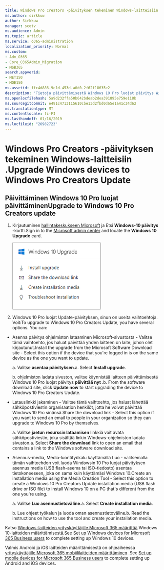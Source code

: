 ```yaml
---
title: Windows Pro Creators -päivityksen tekeminen Windows-laitteisiin .
ms.author: sirkkuw
author: Sirkkuw
manager: scotv
ms.audience: Admin
ms.topic: article
ms.service: o365-administration
localization_priority: Normal
ms.custom:
- Adm_O365
- Core_O365Admin_Migration
- MSB365
search.appverid:
- MET150
- MOE150
ms.assetid: ffc4d886-9e1d-453d-a0d0-2f62f18635e2
description: 'Tietoja päivittämisestä Windows 10 Pro luojat päivitys Windows-laitteet. '
ms.openlocfilehash: 5a9d232ffa50b642bdeab2dea391895e759e118b
ms.sourcegitcommit: e491c4713115610cbe13d2fbd0d65e1a41c34d62
ms.translationtype: MT
ms.contentlocale: fi-FI
ms.lasthandoff: 01/16/2019
ms.locfileid: "26982723"
---
```

# <a name="upgrade-windows-devices-to-windows-pro-creators-update"></a><span data-ttu-id="ba7a5-103">Windows Pro Creators -päivityksen tekeminen Windows-laitteisiin .</span><span class="sxs-lookup"><span data-stu-id="ba7a5-103">Upgrade Windows devices to Windows Pro Creators Update</span></span>

## <a name="upgrade-to-windows-10-pro-creators-update"></a><span data-ttu-id="ba7a5-104">Päivittäminen Windows 10 Pro luojat päivittäminen</span><span class="sxs-lookup"><span data-stu-id="ba7a5-104">Upgrade to Windows 10 Pro Creators update</span></span>

1. <span data-ttu-id="ba7a5-105">Kirjautuminen [hallintakeskukseen Microsoft](https://portal.office.com/adminportal/home) ja Etsi **Windows-10 päivitys** -kortti.</span><span class="sxs-lookup"><span data-stu-id="ba7a5-105">Sign in to the [Microsoft admin center](https://portal.office.com/adminportal/home) and locate the **Windows 10 Upgrade** card.</span></span> 
    
    ![Windows-10 päivitys kortin admin Centerissä.](media/066f47bf-7b88-4fea-8fd0-82798ea66716.png)
  
2. <span data-ttu-id="ba7a5-p101">Windows 10 Pro luojat Update-päivityksen, sinun on useita vaihtoehtoja. Voit:</span><span class="sxs-lookup"><span data-stu-id="ba7a5-p101">To upgrade to Windows 10 Pro Creators Update, you have several options. You can:</span></span>
    
- <span data-ttu-id="ba7a5-109">Asenna päivitys ohjelmiston lataaminen Microsoft-sivustosta - Valitse tämä vaihtoehto, jos haluat päivittää yhden laitteen on laite, johon olet kirjautunut.</span><span class="sxs-lookup"><span data-stu-id="ba7a5-109">Install the upgrade from the Microsoft Software Download site - Select this option if the device that you're logged in is on the same device as the one you want to update.</span></span>
    
  <span data-ttu-id="ba7a5-p102">a. Valitse **asentaa päivityksen**.</span><span class="sxs-lookup"><span data-stu-id="ba7a5-p102">a. Select **Install upgrade**.</span></span>
    
  <span data-ttu-id="ba7a5-p103">b. ohjelmiston ladata sivuston, valitse käynnistää laitteen päivittämisestä Windows 10 Pro luojat päivitys **päivittää nyt** .</span><span class="sxs-lookup"><span data-stu-id="ba7a5-p103">b. From the software download site, click **Update now** to start upgrading the device to Windows 10 Pro Creators Update.</span></span> 
    
- <span data-ttu-id="ba7a5-114">Latauslinkki jakaminen – Valitse tämä vaihtoehto, jos haluat lähettää sähköpostiviestin organisaation henkilöt, jotta he voivat päivittää Windows 10 Pro sinänsä.</span><span class="sxs-lookup"><span data-stu-id="ba7a5-114">Share the download link - Select this option if you want to send an email to people in your organization so they can upgrade to Windows 10 Pro by themselves.</span></span>
 
   <span data-ttu-id="ba7a5-p104">a. Valitse **jaetun resurssin lataamisen** linkkiä voit avata sähköpostiviestin, joka sisältää linkin Windows-ohjelmiston ladata sivuston.</span><span class="sxs-lookup"><span data-stu-id="ba7a5-p104">a. Select **Share the download** link to open an email that contains a link to the Windows software download site.</span></span> 
    
 - <span data-ttu-id="ba7a5-117">Asennus-media, Media-luontityökalu käyttämällä Luo - valitsemalla tämän vaihtoehdon voit luoda Windowsin 10 Pro luojat päivityksen asennus media (USB flash-asema tai ISO-tiedosto) asentaa tietokoneeseen, joka on sama kuin käyttämäsi Windows 10.</span><span class="sxs-lookup"><span data-stu-id="ba7a5-117">Create an installation media using the Media Creation Tool - Select this option to create a Windows 10 Pro Creators Update installation media (USB flash drive or ISO file) to install Windows 10 on a PC that's different from the one you're using.</span></span>
    
    <span data-ttu-id="ba7a5-p105">a. Valitse **Luo asennustietoväline**.</span><span class="sxs-lookup"><span data-stu-id="ba7a5-p105">a. Select **Create installation media**.</span></span>
    
    <span data-ttu-id="ba7a5-p106">b. Lue ohjeet työkalun ja luoda oman asennustietoväline.</span><span class="sxs-lookup"><span data-stu-id="ba7a5-p106">b. Read the instructions on how to use the tool and create your installation media.</span></span> 
    
<span data-ttu-id="ba7a5-122">Katso [Windows-laitteiden yrityskäyttäjille Microsoft 365 määrittää](set-up-windows-devices.md) Windows 10-laitteiden määrittämisestä.</span><span class="sxs-lookup"><span data-stu-id="ba7a5-122">See [Set up Windows devices for Microsoft 365 Business users](set-up-windows-devices.md) to complete setting up Windows 10 devices.</span></span> 
  
<span data-ttu-id="ba7a5-123">Valmis Android ja iOS laitteiden määrittämisestä on ohjeaiheessa [yrityskäyttäjille Microsoft 365 mobiililaitteiden määrittäminen](set-up-mobile-devices.md) .</span><span class="sxs-lookup"><span data-stu-id="ba7a5-123">See [Set up mobile devices for Microsoft 365 Business users](set-up-mobile-devices.md) to complete setting up Android and iOS devices.</span></span> 
  
